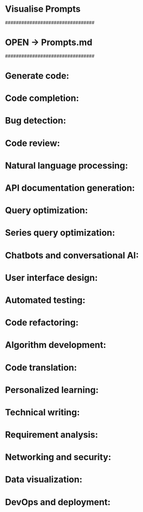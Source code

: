 # Visualise Prompts

#################################
#      OPEN  -> Prompts.md      #
#################################


# Generate code:
# Code completion:
# Bug detection:
# Code review:
# Natural language processing:
# API documentation generation:
# Query optimization:
# Series query optimization:
# Chatbots and conversational AI:
# User interface design:
# Automated testing:
# Code refactoring:
# Algorithm development:
# Code translation:
# Personalized learning:
# Technical writing:
# Requirement analysis:
# Networking and security:
# Data visualization:
# DevOps and deployment:
